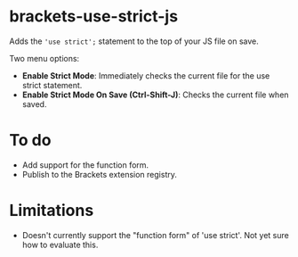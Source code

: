 brackets-use-strict-js
======================

Adds the `'use strict';` statement to the top of your JS file on save.

Two menu options:
- __Enable Strict Mode__: Immediately checks the current file for the use strict statement.
- __Enable Strict Mode On Save (Ctrl-Shift-J)__: Checks the current file when saved.

# To do
- Add support for the function form.
- Publish to the Brackets extension registry.

# Limitations
- Doesn't currently support the "function form" of 'use strict'.  Not yet sure how to evaluate this.